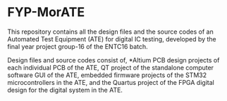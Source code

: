 # FYP-MorATE
This repository contains all the design files and the source codes of an Automated Test Equipment (ATE) for digital IC testing, developed by the final year project group-16 of the ENTC16 batch.

Design files and source codes consist of,
*Altium PCB design projects of each individual PCB of the ATE, QT project of the standalone computer software GUI of the ATE, embedded firmware projects of the STM32 microcontrollers in the ATE, and the Quartus project of the FPGA digital design for the digital system in the ATE.
